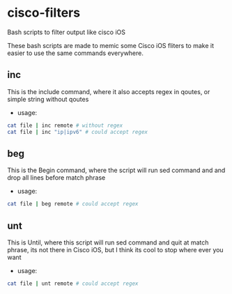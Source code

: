 # cisco-filters
Bash scripts to filter output like cisco iOS

These bash scripts are made to memic some Cisco iOS fliters to make it easier to use the same commands everywhere.

## inc
This is the include command, where it also accepts regex in qoutes, or simple string without qoutes
- usage:
```bash
cat file | inc remote # without regex
cat file | inc "ip|ipv6" # could accept regex
```
 ## beg
This is the Begin command, where the script will run sed command and and drop all lines before match phrase
- usage:
```bash
cat file | beg remote # could accept regex
```
 ## unt
This is Until, where this script will run sed command and quit at match phrase, its not there in Cisco iOS, but I think its cool to stop where ever you want
- usage:
```bash
cat file | unt remote # could accept regex
```
 
